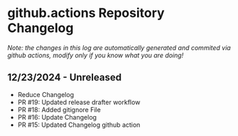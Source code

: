 # github.actions Repository Changelog
*Note: the changes in this log are automatically generated and commited via github actions, modify only if you know what you are doing!*

## **12/23/2024 - Unreleased**
- Reduce Changelog
- PR #19: Updated release drafter workflow
- PR #18: Added gitignore File
- PR #16: Update Changelog
- PR #15: Updated Changelog github action
